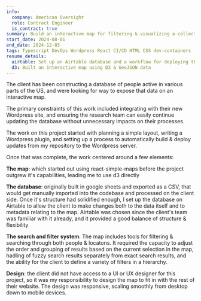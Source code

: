 ```yaml
---
info:
  company: American Oversight
  role: Contract Engineer
  is_contract: true
summary: Build an interactive map for filtering & visualizing a collection of profiles 
start_date: 2024-08-01
end_date: 2024-12-03
tags: Typescript DevOps Wordpress React CI/CD HTML CSS dev-containers front-end Airtable d3 GeoJSON SVG
resume_details:
  airtable: Set up an Airtable database and a workflow for deploying the data into a static site
  d3: Built an interactive map using D3 & GeoJSON data
---
```


The client has been constructing a database of people active in various parts of the US, and were looking for way to expose that data on an interactive map.

The primary constraints of this work included integrating with their new Wordpress site, and ensuring the research team can easily continue updating the database without unnecessary impacts on their processes. 

The work on this project started with planning a simple layout, writing a Wordpress plugin, and setting up a process to automatically build & deploy updates from my repository to the Wordpress server.

Once that was complete, the work centered around a few elements:

**The map**: which started out using react-simple-maps before the project outgrew it's capabilities, leading me to use d3 directly

**The database**: originally built in google sheets and exported as a CSV, that would get manually imported into the codebase and processed on the client side. Once it's structure had solidified enough, I set up the database on Airtable to allow the client to make changes both to the data itself and to metadata relating to the map. Airtable was chosen since the client's team was familiar with it already, and it provided a good balance of structure & flexibility

**The search and filter system**: The map includes tools for filtering & searching through both people & locatons. It required the capacity to adjust the order and grouping of results based on the current selection in the map, hadling of fuzzy search results separately from exact search results, and the ability for the client to define a variety of filters in a hierarchy.

**Design**: the client did not have access to a UI or UX designer for this project, so it was my responsibility to design the map to fit in with the rest of their website. The design was responsive, scaling smoothly from desktop down to mobile devices.
